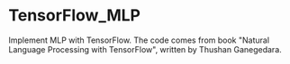 # TensorFlow_MLP
Implement MLP with TensorFlow. The code comes from book "Natural Language Processing with TensorFlow", written by Thushan Ganegedara.
